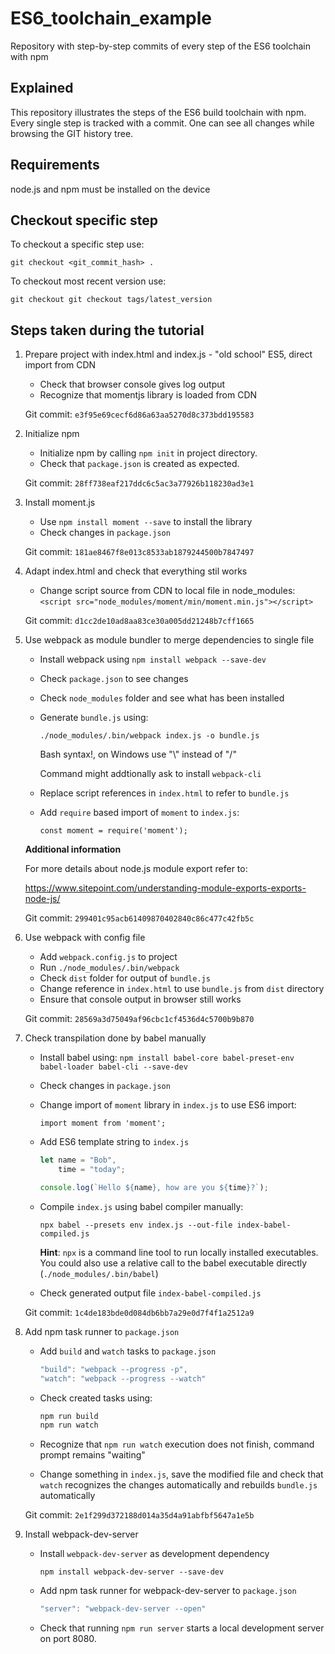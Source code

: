 # ES6_toolchain_example

Repository with step-by-step commits of every step of the ES6 toolchain with npm

## Explained

This repository illustrates the steps of the ES6 build toolchain with npm.
Every single step is tracked with a commit. One can see all changes while browsing the GIT history tree.

## Requirements

node.js and npm must be installed on the device

## Checkout specific step

To checkout a specific step use:

`git checkout <git_commit_hash> .`

To checkout most recent version use:

`git checkout git checkout tags/latest_version`

## Steps taken during the tutorial

1. Prepare project with index.html and index.js - "old school" ES5, direct import from CDN  
    * Check that browser console gives log output
    * Recognize that momentjs library is loaded from CDN

    Git commit:    `e3f95e69cecf6d86a63aa5270d8c373bdd195583`

2. Initialize npm
    * Initialize npm by calling `npm init` in project directory.
    * Check that `package.json` is created as expected.

    Git commit: `28ff738eaf217ddc6c5ac3a77926b118230ad3e1`

3. Install moment.js
    * Use `npm install moment --save` to install the library
    * Check changes in `package.json`

    Git commit: `181ae8467f8e013c8533ab1879244500b7847497`

4. Adapt index.html and check that everything stil works
    * Change script source from CDN to local file in node_modules:
    `<script src="node_modules/moment/min/moment.min.js"></script>`

    Git commit: `d1cc2de10ad8aa83ce30a005dd21248b7cff1665`

5. Use webpack as module bundler to merge dependencies to single file
    * Install webpack using `npm install webpack --save-dev`
    * Check `package.json` to see changes
    * Check `node_modules` folder and see what has been installed
    * Generate `bundle.js` using: 

        `./node_modules/.bin/webpack index.js -o bundle.js` 
        
        Bash syntax!, on Windows use "\\" instead of "/"

        Command might addtionally ask to install `webpack-cli`

    * Replace script references in `index.html` to refer to `bundle.js`
    * Add `require` based import of `moment` to `index.js`:

        `const moment = require('moment');`

    **Additional information**

    For more details about node.js module export refer to: 
    
    https://www.sitepoint.com/understanding-module-exports-exports-node-js/

    Git commit: `299401c95acb61409870402840c86c477c42fb5c`

6. Use webpack with config file

    * Add `webpack.config.js` to project
    * Run `./node_modules/.bin/webpack`
    * Check `dist` folder for output of `bundle.js`
    * Change reference in `index.html` to use `bundle.js` from `dist` directory
    * Ensure that console output in browser still works

    Git commit: `28569a3d75049af96cbc1cf4536d4c5700b9b870`

7. Check transpilation done by babel manually

    * Install babel using: `npm install babel-core babel-preset-env babel-loader babel-cli --save-dev`
    * Check changes in `package.json`
    * Change import of `moment` library in `index.js` to use ES6 import:

        `import moment from 'moment';`

    * Add ES6 template string to `index.js`

        ```js
        let name = "Bob",
            time = "today";

        console.log(`Hello ${name}, how are you ${time}?`);
        ```

    * Compile `index.js` using babel compiler manually:

        `npx babel --presets env index.js --out-file index-babel-compiled.js`

        **Hint**:
        `npx` is a command line tool to run locally installed executables. You could also use a relative call to the babel executable directly (`./node_modules/.bin/babel`)

    * Check generated output file `index-babel-compiled.js`

    Git commit: `1c4de183bde0d084db6bb7a29e0d7f4f1a2512a9`

8. Add npm task runner to `package.json`
    * Add `build` and `watch` tasks to `package.json`

        ```js
        "build": "webpack --progress -p",
        "watch": "webpack --progress --watch"
        ```

    * Check created tasks using:

        ```sh
        npm run build
        npm run watch
        ```
    * Recognize that `npm run watch` execution does not finish, command prompt remains "waiting"
    * Change something in `index.js`, save the modified file and check that `watch` recognizes the changes automatically and rebuilds `bundle.js` automatically

    Git commit: `2e1f299d372188d014a35d4a91abfbf5647a1e5b`

9. Install webpack-dev-server
    * Install `webpack-dev-server` as development dependency

        `npm install webpack-dev-server --save-dev`

    * Add npm task runner for webpack-dev-server to `package.json`

        ```js
        "server": "webpack-dev-server --open"
        ```

    * Check that running `npm run server` starts a local development server on port 8080.
